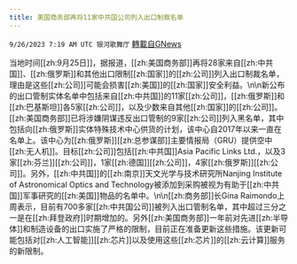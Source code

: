 ```yaml
---
title: 美国商务部再将11家中共国公司列入出口制裁名单
---
```

`9/26/2023 7:19 AM UTC 银河歌舞厅` [轉載自GNews](https://gnews.org/articles/1741651)

当地时间[[zh:9月25日]]，据报道，[[zh:美国商务部]]再将28家来自[[zh:中共国]]、[[zh:俄罗斯]]和其他出口限制[[zh:国家]]的[[zh:公司]]列入出口制裁名单，理由是这些[[zh:公司]]可能会损害[[zh:美国]]的[[zh:国家]]安全利益。\n\n新公布的出口管制实体名单中包括来自[[zh:中共国]]的11家[[zh:公司]]，[[zh:俄罗斯]]和[[zh:巴基斯坦]]各5家[[zh:公司]]，以及少数来自其他[[zh:国家]]的[[zh:公司]]。[[zh:美国商务部]]已将涉嫌阴谋违反出口管制的9家[[zh:公司]]列入黑名单，其中包括向[[zh:俄罗斯]]实体特殊技术中心供货的计划，该中心自2017年以来一直在名单上。该中心为[[zh:俄罗斯]][[zh:总参谋部]]主要情报局（GRU）提供空中[[zh:无人机]]。目标[[zh:公司]]包括[[zh:中共国]]Asia Pacific Links Ltd.，以及3家[[zh:芬兰]][[zh:公司]]，1家[[zh:德国]][[zh:公司]]，4家[[zh:俄罗斯]][[zh:公司]]。另外，[[zh:中共国]]的[[zh:南京]]天文光学与技术研究所Nanjing Institute of Astronomical Optics and Technology被添加到采购被视为有助于[[zh:中共国]]军事研究的[[zh:美国]]物品的名单中。\n\n[[zh:商务部]]长Gina Raimondo上周表示，目前有700多家[[zh:中共国公司]]被列入出口管制名单，其中超过三分之一是在[[zh:拜登政府]]时期增加的。另外[[zh:美国商务部]]一年前对先进[[zh:半导体]]和制造设备的出口实施了严格的限制，目前正在准备更新这些措施。该更新可能包括对[[zh:人工智能]][[zh:芯片]]以及使用这些[[zh:芯片]]的[[zh:云计算]]服务的新限制。
